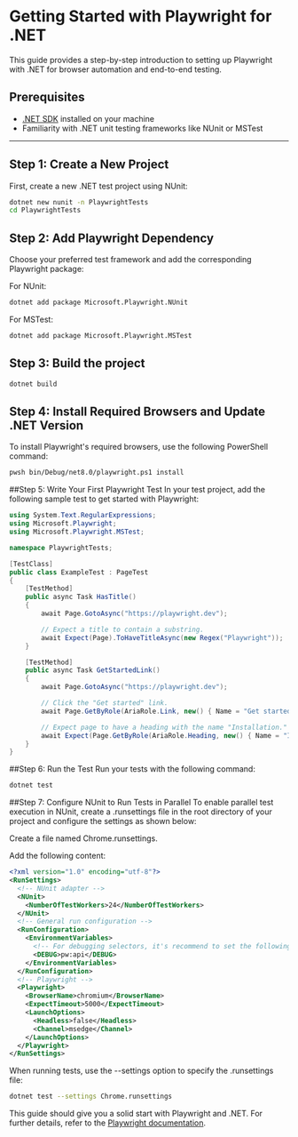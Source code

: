 # Getting Started with Playwright for .NET

This guide provides a step-by-step introduction to setting up Playwright with .NET for browser automation and end-to-end testing.

## Prerequisites

- [.NET SDK](https://dotnet.microsoft.com/download) installed on your machine
- Familiarity with .NET unit testing frameworks like NUnit or MSTest

---

## Step 1: Create a New Project

First, create a new .NET test project using NUnit:

```bash
dotnet new nunit -n PlaywrightTests
cd PlaywrightTests
```


## Step 2: Add Playwright Dependency
Choose your preferred test framework and add the corresponding Playwright package:

For NUnit:
```bash
dotnet add package Microsoft.Playwright.NUnit
```
For MSTest:
```bash
dotnet add package Microsoft.Playwright.MSTest
```

## Step 3: Build the project
```bash
dotnet build
```

## Step 4: Install Required Browsers and Update .NET Version
To install Playwright's required browsers, use the following PowerShell command:
```bash
pwsh bin/Debug/net8.0/playwright.ps1 install
```

##Step 5: Write Your First Playwright Test
In your test project, add the following sample test to get started with Playwright:
```csharp
using System.Text.RegularExpressions;
using Microsoft.Playwright;
using Microsoft.Playwright.MSTest;

namespace PlaywrightTests;

[TestClass]
public class ExampleTest : PageTest
{
    [TestMethod]
    public async Task HasTitle()
    {
        await Page.GotoAsync("https://playwright.dev");

        // Expect a title to contain a substring.
        await Expect(Page).ToHaveTitleAsync(new Regex("Playwright"));
    }

    [TestMethod]
    public async Task GetStartedLink()
    {
        await Page.GotoAsync("https://playwright.dev");

        // Click the "Get started" link.
        await Page.GetByRole(AriaRole.Link, new() { Name = "Get started" }).ClickAsync();

        // Expect page to have a heading with the name "Installation."
        await Expect(Page.GetByRole(AriaRole.Heading, new() { Name = "Installation" })).ToBeVisibleAsync();
    } 
}

```

##Step 6: Run the Test
Run your tests with the following command:

```bash
dotnet test
```

##Step 7: Configure NUnit to Run Tests in Parallel
To enable parallel test execution in NUnit, create a .runsettings file in the root directory of your project and configure the settings as shown below:

Create a file named Chrome.runsettings.

Add the following content:

```xml
<?xml version="1.0" encoding="utf-8"?>
<RunSettings>
  <!-- NUnit adapter -->  
  <NUnit>
    <NumberOfTestWorkers>24</NumberOfTestWorkers>
  </NUnit>
  <!-- General run configuration -->
  <RunConfiguration>
    <EnvironmentVariables>
      <!-- For debugging selectors, it's recommend to set the following environment variable -->
      <DEBUG>pw:api</DEBUG>
    </EnvironmentVariables>
  </RunConfiguration>
  <!-- Playwright -->  
  <Playwright>
    <BrowserName>chromium</BrowserName>
    <ExpectTimeout>5000</ExpectTimeout>
    <LaunchOptions>
      <Headless>false</Headless>
      <Channel>msedge</Channel>
    </LaunchOptions>
  </Playwright>
</RunSettings>
```
When running tests, use the --settings option to specify the .runsettings file:
```bash
dotnet test --settings Chrome.runsettings

```
This guide should give you a solid start with Playwright and .NET. For further details, refer to the [Playwright documentation](https://playwright.dev/dotnet/docs/writing-tests).
